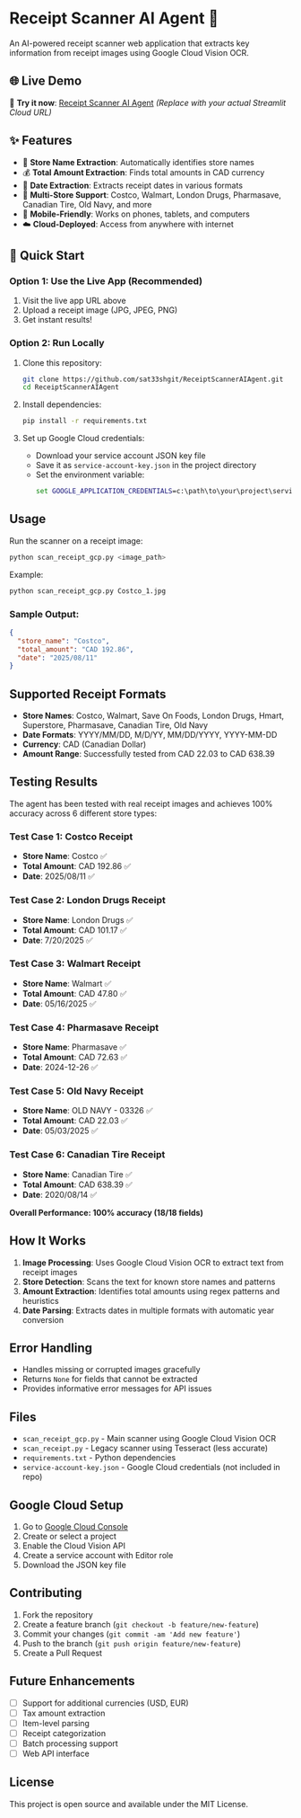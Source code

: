 # Receipt Scanner AI Agent 🧾

An AI-powered receipt scanner web application that extracts key information from receipt images using Google Cloud Vision OCR.

## 🌐 **Live Demo**
🔗 **Try it now**: [Receipt Scanner AI Agent](https://your-app-url.streamlit.app/) *(Replace with your actual Streamlit Cloud URL)*

## ✨ **Features**

- 🏪 **Store Name Extraction**: Automatically identifies store names
- 💰 **Total Amount Extraction**: Finds total amounts in CAD currency  
- 📅 **Date Extraction**: Extracts receipt dates in various formats
- 🏬 **Multi-Store Support**: Costco, Walmart, London Drugs, Pharmasave, Canadian Tire, Old Navy, and more
- 📱 **Mobile-Friendly**: Works on phones, tablets, and computers
- ☁️ **Cloud-Deployed**: Access from anywhere with internet

## 🚀 **Quick Start**

### Option 1: Use the Live App (Recommended)
1. Visit the live app URL above
2. Upload a receipt image (JPG, JPEG, PNG)
3. Get instant results!

### Option 2: Run Locally

1. Clone this repository:
   ```bash
   git clone https://github.com/sat33shgit/ReceiptScannerAIAgent.git
   cd ReceiptScannerAIAgent
   ```

2. Install dependencies:
   ```bash
   pip install -r requirements.txt
   ```

3. Set up Google Cloud credentials:
   - Download your service account JSON key file
   - Save it as `service-account-key.json` in the project directory
   - Set the environment variable:
     ```cmd
     set GOOGLE_APPLICATION_CREDENTIALS=c:\path\to\your\project\service-account-key.json
     ```

## Usage

Run the scanner on a receipt image:

```bash
python scan_receipt_gcp.py <image_path>
```

Example:
```bash
python scan_receipt_gcp.py Costco_1.jpg
```

### Sample Output:
```json
{
  "store_name": "Costco", 
  "total_amount": "CAD 192.86", 
  "date": "2025/08/11"
}
```

## Supported Receipt Formats

- **Store Names**: Costco, Walmart, Save On Foods, London Drugs, Hmart, Superstore, Pharmasave, Canadian Tire, Old Navy
- **Date Formats**: YYYY/MM/DD, M/D/YY, MM/DD/YYYY, YYYY-MM-DD
- **Currency**: CAD (Canadian Dollar)
- **Amount Range**: Successfully tested from CAD 22.03 to CAD 638.39

## Testing Results

The agent has been tested with real receipt images and achieves 100% accuracy across 6 different store types:

### Test Case 1: Costco Receipt
- **Store Name**: Costco ✅
- **Total Amount**: CAD 192.86 ✅  
- **Date**: 2025/08/11 ✅

### Test Case 2: London Drugs Receipt
- **Store Name**: London Drugs ✅
- **Total Amount**: CAD 101.17 ✅
- **Date**: 7/20/2025 ✅

### Test Case 3: Walmart Receipt
- **Store Name**: Walmart ✅
- **Total Amount**: CAD 47.80 ✅
- **Date**: 05/16/2025 ✅

### Test Case 4: Pharmasave Receipt
- **Store Name**: Pharmasave ✅
- **Total Amount**: CAD 72.63 ✅
- **Date**: 2024-12-26 ✅

### Test Case 5: Old Navy Receipt
- **Store Name**: OLD NAVY - 03326 ✅
- **Total Amount**: CAD 22.03 ✅
- **Date**: 05/03/2025 ✅

### Test Case 6: Canadian Tire Receipt
- **Store Name**: Canadian Tire ✅
- **Total Amount**: CAD 638.39 ✅
- **Date**: 2020/08/14 ✅

**Overall Performance: 100% accuracy (18/18 fields)**

## How It Works

1. **Image Processing**: Uses Google Cloud Vision OCR to extract text from receipt images
2. **Store Detection**: Scans the text for known store names and patterns
3. **Amount Extraction**: Identifies total amounts using regex patterns and heuristics
4. **Date Parsing**: Extracts dates in multiple formats with automatic year conversion

## Error Handling

- Handles missing or corrupted images gracefully
- Returns `None` for fields that cannot be extracted
- Provides informative error messages for API issues

## Files

- `scan_receipt_gcp.py` - Main scanner using Google Cloud Vision OCR
- `scan_receipt.py` - Legacy scanner using Tesseract (less accurate)
- `requirements.txt` - Python dependencies
- `service-account-key.json` - Google Cloud credentials (not included in repo)

## Google Cloud Setup

1. Go to [Google Cloud Console](https://console.cloud.google.com/)
2. Create or select a project
3. Enable the Cloud Vision API
4. Create a service account with Editor role
5. Download the JSON key file

## Contributing

1. Fork the repository
2. Create a feature branch (`git checkout -b feature/new-feature`)
3. Commit your changes (`git commit -am 'Add new feature'`)
4. Push to the branch (`git push origin feature/new-feature`)
5. Create a Pull Request

## Future Enhancements

- [ ] Support for additional currencies (USD, EUR)
- [ ] Tax amount extraction
- [ ] Item-level parsing
- [ ] Receipt categorization
- [ ] Batch processing support
- [ ] Web API interface

## License

This project is open source and available under the MIT License.

